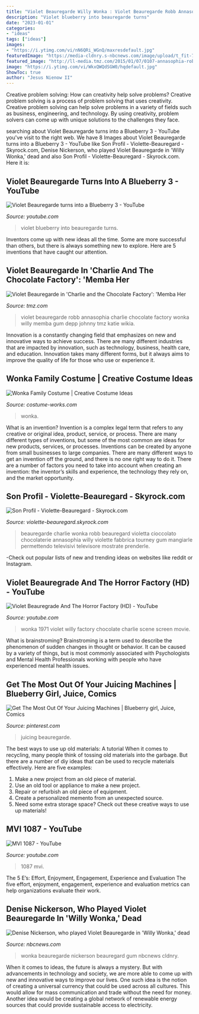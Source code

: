 ```yaml
---
title: "Violet Beauregarde Willy Wonka : Violet Beauregarde Robb Annasophia Charlie Chocolate Factory Wonka Willy Memba Gum Depp Johnny Tmz Katie Wikia"
description: "Violet blueberry into beauregarde turns"
date: "2023-01-01"
categories:
- "ideas"
tags: ["ideas"]
images:
- "https://i.ytimg.com/vi/nN6QRi_WGnQ/maxresdefault.jpg"
featuredImage: "https://media-cldnry.s-nbcnews.com/image/upload/t_fit-760w,f_auto,q_auto:best/newscms/2019_28/2929506/190711-denise-nickerson-violet-willy-wonka-cs-909a.jpg"
featured_image: "http://ll-media.tmz.com/2015/01/07/0107-annasophia-robb-memba-launch-1200x630.jpg"
image: "https://i.ytimg.com/vi/WkxQWQdSGW0/hqdefault.jpg"
ShowToc: true
author: "Jesus Nienow II"
---
```



Creative problem solving: How can creativity help solve problems?
Creative problem solving is a process of problem solving that uses creativity. Creative problem solving can help solve problems in a variety of fields such as business, engineering, and technology. By using creativity, problem solvers can come up with unique solutions to the challenges they face.

	

		
searching about Violet Beauregarde turns into a Blueberry 3 - YouTube you've visit to the right web. We have 8 Images about Violet Beauregarde turns into a Blueberry 3 - YouTube like Son Profil - Violette-Beauregard - Skyrock.com, Denise Nickerson, who played Violet Beauregarde in &#039;Willy Wonka,&#039; dead and also Son Profil - Violette-Beauregard - Skyrock.com. Here it is:
		
    
## Violet Beauregarde Turns Into A Blueberry 3 - YouTube

<img loading=lazy src="https://i.ytimg.com/vi/WkxQWQdSGW0/hqdefault.jpg" onerror="this.onerror=null;this.src='https://tse1.mm.bing.net/th?id=OIP.E06UX7S-pj5HD6T-5wJKAAHaFj&amp;pid=15.1';" alt="Violet Beauregarde turns into a Blueberry 3 - YouTube">

_Source: youtube.com_

>violet blueberry into beauregarde turns. 

	

Inventors come up with new ideas all the time. Some are more successful than others, but there is always something new to explore. Here are 5 inventions that have caught our attention.

    
## Violet Beauregarde In &#039;Charlie And The Chocolate Factory&#039;: &#039;Memba Her

<img loading=lazy src="http://ll-media.tmz.com/2015/01/07/0107-annasophia-robb-memba-launch-1200x630.jpg" onerror="this.onerror=null;this.src='https://tse4.mm.bing.net/th?id=OIP.C_dpFkaoFvpLcTtVptamegHaGd&amp;pid=15.1';" alt="Violet Beauregarde in &#039;Charlie and the Chocolate Factory&#039;: &#039;Memba Her">

_Source: tmz.com_

>violet beauregarde robb annasophia charlie chocolate factory wonka willy memba gum depp johnny tmz katie wikia. 

	

Innovation is a constantly changing field that emphasizes on new and innovative ways to achieve success. There are many different industries that are impacted by innovation, such as technology, business, health care, and education. Innovation takes many different forms, but it always aims to improve the quality of life for those who use or experience it.

    
## Wonka Family Costume | Creative Costume Ideas

<img loading=lazy src="https://photos.costume-works.com/full/wonka_family2.jpg" onerror="this.onerror=null;this.src='https://tse3.mm.bing.net/th?id=OIP.tppC55Ld3v7cBk7ImxEtMwHaLD&amp;pid=15.1';" alt="Wonka Family Costume | Creative Costume Ideas">

_Source: costume-works.com_

>wonka. 

	

What is an invention?
Invention is a complex legal term that refers to any creative or original idea, product, service, or process. There are many different types of inventions, but some of the most common are ideas for new products, services, or processes. Inventions can be created by anyone from small businesses to large companies. There are many different ways to get an invention off the ground, and there is no one right way to do it. There are a number of factors you need to take into account when creating an invention: the inventor’s skills and experience, the technology they rely on, and the market opportunity.

    
## Son Profil - Violette-Beauregard - Skyrock.com

<img loading=lazy src="https://mgl.skyrock.net/big.81116366.jpg?56512635" onerror="this.onerror=null;this.src='https://tse4.mm.bing.net/th?id=OIP.usmgbdlY51yF-7m2CH3lNADHEs&amp;pid=15.1';" alt="Son Profil - Violette-Beauregard - Skyrock.com">

_Source: violette-beauregard.skyrock.com_

>beauregarde charlie wonka robb beauregard violetta cioccolato chocolaterie annasophia willy violette fabbrica tourney gum mangiarle permettendo televisivi televisore mostrate prenderle. 

	

-Check out popular lists of new and trending ideas on websites like reddit or Instagram.

    
## Violet Beauregrade And The Horror Factory (HD) - YouTube

<img loading=lazy src="https://i.ytimg.com/vi/W2SXmfXw2MM/maxresdefault.jpg" onerror="this.onerror=null;this.src='https://tse2.mm.bing.net/th?id=OIP.3FbsJdPyzcZ3X8qBYaW8JwHaEK&amp;pid=15.1';" alt="Violet Beauregrade And The Horror Factory (HD) - YouTube">

_Source: youtube.com_

>wonka 1971 violet willy factory chocolate charlie scene screen movie. 

	

What is brainstroming?
Brainstroming is a term used to describe the phenomenon of sudden changes in thought or behavior. It can be caused by a variety of things, but is most commonly associated with Psychologists and Mental Health Professionals working with people who have experienced mental health issues.

    
## Get The Most Out Of Your Juicing Machines | Blueberry Girl, Juice, Comics

<img loading=lazy src="https://i.pinimg.com/736x/da/32/8d/da328df5c808b8fcec42d36e2633b899--juicer.jpg" onerror="this.onerror=null;this.src='https://tse2.mm.bing.net/th?id=OIP.cXiTW4OgN2wzKLk3fvv-rwHaJq&amp;pid=15.1';" alt="Get The Most Out Of Your Juicing Machines | Blueberry girl, Juice, Comics">

_Source: pinterest.com_

>juicing beauregarde. 

	

The best ways to use up old materials: A tutorial
When it comes to recycling, many people think of tossing old materials into the garbage. But there are a number of diy ideas that can be used to recycle materials effectively. Here are five examples:
1. Make a new project from an old piece of material.
2. Use an old tool or appliance to make a new project.
3. Repair or refurbish an old piece of equipment. 
4. Create a personalized memento from an unexpected source.
5. Need some extra storage space? Check out these creative ways to use up materials!

    
## MVI 1087 - YouTube

<img loading=lazy src="https://i.ytimg.com/vi/nN6QRi_WGnQ/maxresdefault.jpg" onerror="this.onerror=null;this.src='https://tse2.mm.bing.net/th?id=OIP.VnMl6mdqouQdpf3GhNwwQQHaEK&amp;pid=15.1';" alt="MVI 1087 - YouTube">

_Source: youtube.com_

>1087 mvi. 

	

The 5 E’s: Effort, Enjoyment, Engagement, Experience and Evaluation
The five effort, enjoyment, engagement, experience and evaluation metrics can help organizations evaluate their work.

    
## Denise Nickerson, Who Played Violet Beauregarde In &#039;Willy Wonka,&#039; Dead

<img loading=lazy src="https://media-cldnry.s-nbcnews.com/image/upload/t_fit-760w,f_auto,q_auto:best/newscms/2019_28/2929506/190711-denise-nickerson-violet-willy-wonka-cs-909a.jpg" onerror="this.onerror=null;this.src='https://tse1.mm.bing.net/th?id=OIP.G9L5Tv_po5BbVEIGTE3WnwHaEv&amp;pid=15.1';" alt="Denise Nickerson, who played Violet Beauregarde in &#039;Willy Wonka,&#039; dead">

_Source: nbcnews.com_

>wonka beauregarde nickerson beauregard gum nbcnews cldnry. 

	

When it comes to ideas, the future is always a mystery. But with advancements in technology and society, we are more able to come up with new and innovative ways to improve our lives. One such idea is the notion of creating a universal currency that could be used across all cultures. This would allow for mass communication and trade without the need for money. Another idea would be creating a global network of renewable energy sources that could provide sustainable access to electricity.

